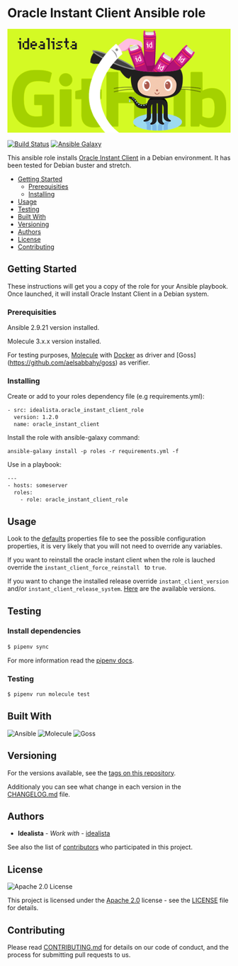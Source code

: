# Oracle Instant Client Ansible role
![Logo](https://raw.githubusercontent.com/idealista/oracle_instant_client_role/master/logo.gif)

[![Build Status](https://travis-ci.com/idealista/oracle_instant_client_role.png)](https://travis-ci.com/idealista/oracle_instant_client_role)
[![Ansible Galaxy](https://img.shields.io/badge/galaxy-idealista.oracle_instant_client_role-B62682.svg)](https://galaxy.ansible.com/idealista/oracle_instant_client_role)



This ansible role installs [Oracle Instant Client](https://www.oracle.com/database/technologies/instant-client.html) in a Debian environment. It has been tested for Debian buster and stretch.

- [Getting Started](#getting-started)
	- [Prerequisities](#prerequisities)
	- [Installing](#installing)
- [Usage](#usage)
- [Testing](#testing)
- [Built With](#built-with)
- [Versioning](#versioning)
- [Authors](#authors)
- [License](#license)
- [Contributing](#contributing)

## Getting Started
These instructions will get you a copy of the role for your Ansible playbook. Once launched, it will install Oracle Instant Client in a Debian system.

### Prerequisities

Ansible 2.9.21 version installed.

Molecule 3.x.x version installed.

For testing purposes, [Molecule](https://molecule.readthedocs.io/) with [Docker](https://www.docker.com/) as driver and  [Goss] (https://github.com/aelsabbahy/goss) as verifier.

### Installing

Create or add to your roles dependency file (e.g requirements.yml):

```
- src: idealista.oracle_instant_client_role
  version: 1.2.0
  name: oracle_instant_client
```

Install the role with ansible-galaxy command:

```
ansible-galaxy install -p roles -r requirements.yml -f
```

Use in a playbook:

```
---
- hosts: someserver
  roles:
    - role: oracle_instant_client_role
```

## Usage

Look to the [defaults](defaults/main.yml) properties file to see the possible configuration properties, it is very likely that you will not need to override any variables.

If you want to reinstall the oracle instant client when the role is lauched override the ```instant_client_force_reinstall ``` to ```true```.

If you want to change the installed release override ```instant_client_version``` and/or ```instant_client_release_system```. [Here](https://www.oracle.com/database/technologies/instant-client/downloads.html) are the available versions.


## Testing

### Install dependencies

```sh
$ pipenv sync
```

For more information read the [pipenv docs](ipenv-fork.readthedocs.io/en/latest/).

### Testing

```sh
$ pipenv run molecule test 
```

## Built With

![Ansible](https://img.shields.io/badge/ansible-2.9.21-green.svg)
![Molecule](https://img.shields.io/badge/molecule-3.0.4-green.svg)
![Goss](https://img.shields.io/badge/goss-0.3.16-green.svg)

## Versioning

For the versions available, see the [tags on this repository](https://github.com/idealista/oracle_instant_client_role/tags).

Additionaly you can see what change in each version in the [CHANGELOG.md](CHANGELOG.md) file.

## Authors

* **Idealista** - *Work with* - [idealista](https://github.com/idealista)

See also the list of [contributors](https://github.com/idealista/oracle_instant_client_role/contributors) who participated in this project.

## License

![Apache 2.0 License](https://img.shields.io/hexpm/l/plug.svg)

This project is licensed under the [Apache 2.0](https://www.apache.org/licenses/LICENSE-2.0) license - see the [LICENSE](LICENSE) file for details.

## Contributing

Please read [CONTRIBUTING.md](.github/CONTRIBUTING.md) for details on our code of conduct, and the process for submitting pull requests to us.
